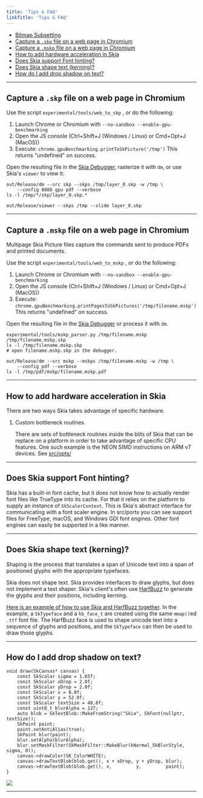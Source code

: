 ```yaml
---
title: 'Tips & FAQ'
linkTitle: 'Tips & FAQ'
---
```


- [Bitmap Subsetting](#bitmap-subsetting)
- [Capture a `.skp` file on a web page in Chromium](#skp-capture)
- [Capture a `.mskp` file on a web page in Chromium](#mskp-capture)
- [How to add hardware acceleration in Skia](#hw-acceleration)
- [Does Skia support Font hinting?](#font-hinting)
- [Does Skia shape text (kerning)?](#kerning)
- [How do I add drop shadow on text?](#text-shadow)

---

## <span id="skp-capture">Capture a `.skp` file on a web page in Chromium</span>

Use the script `experimental/tools/web_to_skp` , _or_ do the following:

1.  Launch Chrome or Chromium with `--no-sandbox --enable-gpu-benchmarking`
2.  Open the JS console (Ctrl+Shift+J (Windows / Linux) or Cmd+Opt+J (MacOS))
3.  Execute: `chrome.gpuBenchmarking.printToSkPicture('/tmp')` This returns
    "undefined" on success.

Open the resulting file in the [Skia Debugger](/docs/dev/tools/debugger),
rasterize it with `dm`, or use Skia's `viewer` to view it:

<!--?prettify lang=sh?-->

    out/Release/dm --src skp --skps /tmp/layer_0.skp -w /tmp \
        --config 8888 gpu pdf --verbose
    ls -l /tmp/*/skp/layer_0.skp.*

    out/Release/viewer --skps /tmp --slide layer_0.skp

---

## <span id="mskp-capture">Capture a `.mskp` file on a web page in Chromium</span>

Multipage Skia Picture files capture the commands sent to produce PDFs and
printed documents.

Use the script `experimental/tools/web_to_mskp` , _or_ do the following:

1.  Launch Chrome or Chromium with `--no-sandbox --enable-gpu-benchmarking`
2.  Open the JS console (Ctrl+Shift+J (Windows / Linux) or Cmd+Opt+J (MacOS))
3.  Execute:
    `chrome.gpuBenchmarking.printPagesToSkPictures('/tmp/filename.mskp')` This
    returns "undefined" on success.

Open the resulting file in the [Skia Debugger](/docs/dev/tools/debugger) or
process it with `dm`.

<!--?prettify lang=sh?-->

    experimental/tools/mskp_parser.py /tmp/filename.mskp /tmp/filename.mskp.skp
    ls -l /tmp/filename.mskp.skp
    # open filename.mskp.skp in the debugger.

    out/Release/dm --src mskp --mskps /tmp/filename.mskp -w /tmp \
        --config pdf --verbose
    ls -l /tmp/pdf/mskp/filename.mskp.pdf

---

## <span id="hw-acceleration">How to add hardware acceleration in Skia</span>

There are two ways Skia takes advantage of specific hardware.

1.  Custom bottleneck routines

    There are sets of bottleneck routines inside the blits of Skia that can be
    replace on a platform in order to take advantage of specific CPU features.
    One such example is the NEON SIMD instructions on ARM v7 devices. See
    [src/opts/](https://skia.googlesource.com/skia/+/main/src/opts/)

---

## <span id="font-hinting">Does Skia support Font hinting?</span>

Skia has a built-in font cache, but it does not know how to actually render font
files like TrueType into its cache. For that it relies on the platform to supply
an instance of `SkScalerContext`. This is Skia's abstract interface for
communicating with a font scaler engine. In src/ports you can see support files
for FreeType, macOS, and Windows GDI font engines. Other font engines can easily
be supported in a like manner.

---

## <span id="kerning">Does Skia shape text (kerning)?</span>

Shaping is the process that translates a span of Unicode text into a span of
positioned glyphs with the appropriate typefaces.

Skia does not shape text. Skia provides interfaces to draw glyphs, but does not
implement a text shaper. Skia's client's often use
[HarfBuzz](http://www.freedesktop.org/wiki/Software/HarfBuzz/) to generate the
glyphs and their positions, including kerning.

[Here is an example of how to use Skia and HarfBuzz together](https://github.com/aam/skiaex).
In the example, a `SkTypeface` and a `hb_face_t` are created using the same
`mmap()`ed `.ttf` font file. The HarfBuzz face is used to shape unicode text
into a sequence of glyphs and positions, and the `SkTypeface` can then be used
to draw those glyphs.

---

## <span id="text-shadow">How do I add drop shadow on text?</span>

<!--?prettify lang=cc?-->

    void draw(SkCanvas* canvas) {
        const SkScalar sigma = 1.65f;
        const SkScalar xDrop = 2.0f;
        const SkScalar yDrop = 2.0f;
        const SkScalar x = 8.0f;
        const SkScalar y = 52.0f;
        const SkScalar textSize = 48.0f;
        const uint8_t blurAlpha = 127;
        auto blob = SkTextBlob::MakeFromString("Skia", SkFont(nullptr, textSize));
        SkPaint paint;
        paint.setAntiAlias(true);
        SkPaint blur(paint);
        blur.setAlpha(blurAlpha);
        blur.setMaskFilter(SkMaskFilter::MakeBlur(kNormal_SkBlurStyle, sigma, 0));
        canvas->drawColor(SK_ColorWHITE);
        canvas->drawTextBlob(blob.get(), x + xDrop, y + yDrop, blur);
        canvas->drawTextBlob(blob.get(), x,         y,         paint);
    }

<a href='https://fiddle.skia.org/c/@text_shadow'><img src='https://fiddle.skia.org/i/@text_shadow_raster.png'></a>

---

<div style="margin-bottom:99%"></div>
